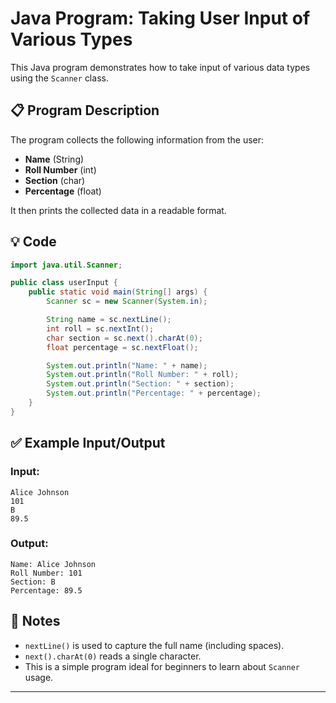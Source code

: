 
# Java Program: Taking User Input of Various Types

This Java program demonstrates how to take input of various data types using the `Scanner` class.

## 📋 Program Description

The program collects the following information from the user:

- **Name** (String)
- **Roll Number** (int)
- **Section** (char)
- **Percentage** (float)

It then prints the collected data in a readable format.

## 💡 Code

```java
import java.util.Scanner;

public class userInput {
    public static void main(String[] args) {
        Scanner sc = new Scanner(System.in);

        String name = sc.nextLine();
        int roll = sc.nextInt();
        char section = sc.next().charAt(0);
        float percentage = sc.nextFloat();

        System.out.println("Name: " + name);
        System.out.println("Roll Number: " + roll);
        System.out.println("Section: " + section);
        System.out.println("Percentage: " + percentage);
    }
}
```

## ✅ Example Input/Output

### Input:
```
Alice Johnson
101
B
89.5
```

### Output:
```
Name: Alice Johnson
Roll Number: 101
Section: B
Percentage: 89.5
```

## 🔧 Notes

- `nextLine()` is used to capture the full name (including spaces).
- `next().charAt(0)` reads a single character.
- This is a simple program ideal for beginners to learn about `Scanner` usage.

---
